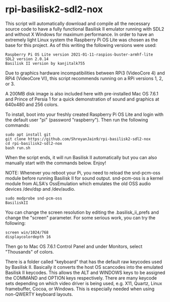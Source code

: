 # rpi-basilisk2-sdl2-nox

This script will automatically download and compile all the necessary source code to have a fully functional Basilisk II emulator running with SDL2 and without X Windows for maximum performance. In order to have an extremely light Linux system the Raspberry Pi OS Lite was chosen as the base for this project. As of this writing the following versions were used:

    Raspberry Pi OS Lite version 2021-01-11-raspios-buster-armhf-lite
    SDL2 version 2.0.14
    Basilisk II version by kanjitalk755

Due to graphics hardware incompatibilities between RPi3 (VideoCore 4) and RPi4 (VideoCore VI), this script recommends running on a RPi versions 1, 2, or 3.

A 200MB disk image is also included here with pre-installed Mac OS 7.6.1 and Prince of Persia 1 for a quick demonstration of sound and graphics at 640x480 and 256 colors.

To install, boot into your freshly created Raspberry Pi OS Lite and login with the default user "pi" (password "raspberry"). Then run the following commands:

    sudo apt install git
    git clone https://github.com/ShreyanJain9/rpi-basilisk2-sdl2-nox
    cd rpi-basilisk2-sdl2-nox
    bash run.sh

When the script ends, it will run Basilisk II automatically but you can also manually start with the commands below. Enjoy!

NOTE: Whenever you reboot your Pi, you need to reload the snd-pcm-oss module before running Basilisk II for sound output. snd-pcm-oss is a kernel module from ALSA's OssEmulation which emulates the old OSS audio devices /dev/dsp and /dev/audio.

    sudo modprobe snd-pcm-oss
    BasiliskII
    
You can change the screen resolution by editing the .basilisk_ii_prefs and change the "screen" parameter. For some serious work, you can try the following:

    screen win/1024/768
    displaycolordepth 16

Then go to Mac OS 7.6.1 Control Panel and under Monitors, select "Thousands" of colors.

There is a folder called "keyboard" that has the default raw keycodes used by Basilisk II. Basically it converts the host OS scancodes into the emulated Basilisk II keycodes. This allows the ALT and WINDOWS keys to be assigned the COMMAND and OPTION keys respectively. There are many keycode sets depending on which video driver is being used, e.g. X11, Quartz, Linux framebuffer, Cocoa, or Windows. This is especially needed when using non-QWERTY keyboard layouts.
